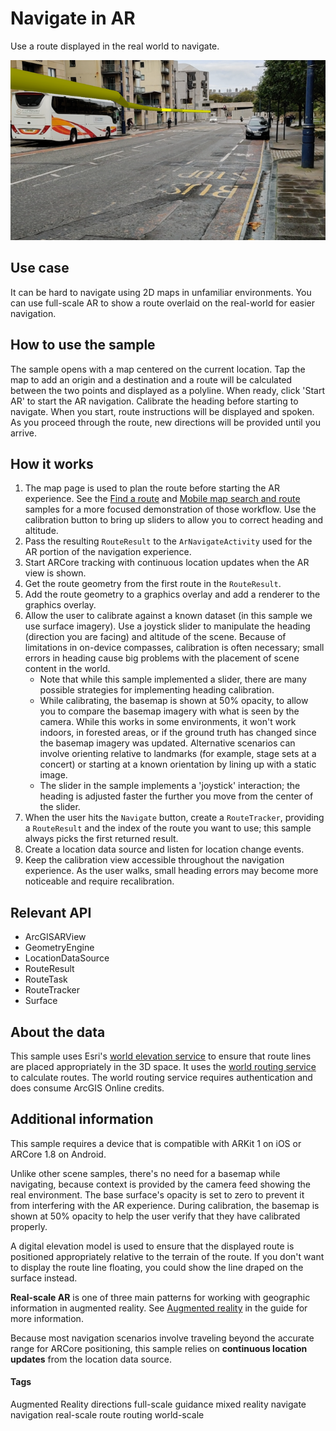 # Navigate in AR

Use a route displayed in the real world to navigate.

![Navigate in AR app](navigate-in-ar.png)

## Use case

It can be hard to navigate using 2D maps in unfamiliar environments. You can use full-scale AR to show a route overlaid on the real-world for easier navigation.

## How to use the sample

The sample opens with a map centered on the current location. Tap the map to add an origin and a destination and a route will be calculated between the two points and displayed as a polyline. When ready, click 'Start AR' to start the AR navigation. Calibrate the heading before starting to navigate. When you start, route instructions will be displayed and spoken. As you proceed through the route, new directions will be provided until you arrive.

## How it works

1. The map page is used to plan the route before starting the AR experience. See the [Find a route](https://github.com/Esri/arcgis-runtime-samples-android/tree/master/java/find-route) and [Mobile map search and route](https://github.com/Esri/arcgis-runtime-samples-android/tree/master/java/mobile-map-search-and-route) samples for a more focused demonstration of those workflow. Use the calibration button to bring up sliders to allow you to correct heading and altitude.
2. Pass the resulting `RouteResult` to the `ArNavigateActivity` used for the AR portion of the navigation experience.
3. Start ARCore tracking with continuous location updates when the AR view is shown.
4. Get the route geometry from the first route in the `RouteResult`.
5. Add the route geometry to a graphics overlay and add a renderer to the graphics overlay.
6. Allow the user to calibrate against a known dataset (in this sample we use surface imagery). Use a joystick slider to manipulate the heading (direction you are facing) and altitude of the scene. Because of limitations in on-device compasses, calibration is often necessary; small errors in heading cause big problems with the placement of scene content in the world.
    * Note that while this sample implemented a slider, there are many possible strategies for implementing heading calibration.
    * While calibrating, the basemap is shown at 50% opacity, to allow you to compare the basemap imagery with what is seen by the camera. While this works in some environments, it won't work indoors, in forested areas, or if the ground truth has changed since the basemap imagery was updated. Alternative scenarios can involve orienting relative to landmarks (for example, stage sets at a concert) or starting at a known orientation by lining up with a static image.
    * The slider in the sample implements a 'joystick' interaction; the heading is adjusted faster the further you move from the center of the slider.
7. When the user hits the `Navigate` button, create a `RouteTracker`, providing a `RouteResult` and the index of the route you want to use; this sample always picks the first returned result.
8. Create a location data source and listen for location change events.
9. Keep the calibration view accessible throughout the navigation experience. As the user walks, small heading errors may become more noticeable and require recalibration.

## Relevant API

* ArcGISARView
* GeometryEngine
* LocationDataSource
* RouteResult
* RouteTask
* RouteTracker
* Surface

## About the data

This sample uses Esri's [world elevation service](https://elevation3d.arcgis.com/arcgis/rest/services/WorldElevation3D/Terrain3D/ImageServer) to ensure that route lines are placed appropriately in the 3D space. It uses the [world routing service](https://www.arcgis.com/home/item.html?id=1feb41652c5c4bd2ba5c60df2b4ea2c4) to calculate routes. The world routing service requires authentication and does consume ArcGIS Online credits.

## Additional information

This sample requires a device that is compatible with ARKit 1 on iOS or ARCore 1.8 on Android.

Unlike other scene samples, there's no need for a basemap while navigating, because context is provided by the camera feed showing the real environment. The base surface's opacity is set to zero to prevent it from interfering with the AR experience. During calibration, the basemap is shown at 50% opacity to help the user verify that they have calibrated properly.

A digital elevation model is used to ensure that the displayed route is positioned appropriately relative to the terrain of the route. If you don't want to display the route line floating, you could show the line draped on the surface instead.

**Real-scale AR** is one of three main patterns for working with geographic information in augmented reality. See [Augmented reality](https://developers.arcgis.com/android/latest/guide/display-scenes-in-augmented-reality.htm) in the guide for more information.

Because most navigation scenarios involve traveling beyond the accurate range for ARCore positioning, this sample relies on **continuous location updates** from the location data source.

#### Tags
Augmented Reality
directions
full-scale
guidance
mixed reality
navigate
navigation
real-scale
route
routing
world-scale
